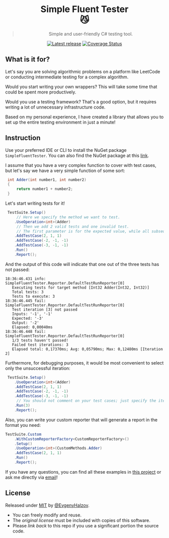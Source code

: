 <div align="center">

# Simple Fluent Tester <br> :smirk_cat:

> Simple and user-friendly C# testing tool.

[![Latest release](https://github.com/abatar1/SimpleFluentTester/actions/workflows/main.yml/badge.svg)](https://github.com/abatar1/SimpleFluentTester/actions/workflows/main.yml)
[![Coverage Status](https://coveralls.io/repos/github/abatar1/SimpleFluentTester/badge.svg?branch=main)](https://coveralls.io/github/abatar1/SimpleFluentTester?branch=main)

</div>

## What is it for?

Let's say you are solving algorithmic problems on a platform like LeetCode or conducting intermediate testing for a complex algorithm. 

Would you start writing your own wrappers? This will take some time that could be spent more productively. 

Would you use a testing framework? That's a good option, but it requires writing a lot of unnecessary infrastructure code. 

Based on my personal experience, I have created a library that allows you to set up the entire testing environment in just a minute!

## Instruction

Use your preferred IDE or CLI to install the NuGet package `SimpleFluentTester`. You can also find the NuGet package at this [link](https://www.nuget.org/packages/SimpleFluentTester).

I assume that you have a very complex function to cover with test cases, but let's say we have a very simple function of some sort:
    
```csharp
 int Adder(int number1, int number2)
 {
     return number1 + number2;
 }
 ```

Let's start writing tests for it!

```csharp
 TestSuite.Setup()
     // Here we specify the method we want to test.
    .UseOperation<int>(Adder) 
     // Then we add 2 valid tests and one invalid test.
     // The first parameter is for the expected value, while all subsequent ones are inputs.
    .AddTestCase(2, 1, 1) 
    .AddTestCase(-2, -1, -1)
    .AddTestCase(-3, -1, -1)
    .Run() 
    .Report();
 ```
    
And the output of this code will indicate that one out of the three tests has not passed: 
   
```
18:36:46.431 info: SimpleFluentTester.Reporter.DefaultTestRunReporter[0]
   Executing tests for target method [Int32 Adder(Int32, Int32)]
   Total tests: 3
   Tests to execute: 3
18:36:46.445 fail: SimpleFluentTester.Reporter.DefaultTestRunReporter[0]
   Test iteration [3] not passed
   Inputs: '-1', '-1'
   Expected: '-3'
   Output: '-2'
   Elapsed: 0,00040ms
18:36:46.448 fail: SimpleFluentTester.Reporter.DefaultTestRunReporter[0]
   1/3 tests haven't passed!
   Failed test iterations: 3
   Elapsed total: 0,17370ms; Avg: 0,05790ms; Max: 0,12480ms [Iteration 2]
```

Furthermore, for debugging purposes, it would be most convenient to select only the unsuccessful iteration:
   
```csharp
 TestSuite.Setup()
    .UseOperation<int>(Adder) 
    .AddTestCase(2, 1, 1) 
    .AddTestCase(-2, -1, -1)
    .AddTestCase(-3, -1, -1)
     // You should not comment on your test cases; just specify the iteration you want to test, every other iteration will be ignored.
    .Run(3) 
    .Report();
 ```
Also, you can write your custom reporter that will generate a report in the format you need:
```csharp
TestSuite.Custom
    .WithCustomReporterFactory<CustomReporterFactory>() 
    .Setup()
    .UseOperation<int>(CustomMethods.Adder) 
    .AddTestCase(2, 1, 1)
    .Run()
    .Report();
```

If you have any questions, you can find all these examples in [this project](/SimpleFluentTester.Examples) 
or ask me directly via [email](mailto:evgenyhalzov@gmail.com?Subject=SimpleFluentTester)!

## License

Released under [MIT](/LICENSE) by [@EvgenyHalzov](https://github.com/abatar1).

- You can freely modify and reuse.
- The _original license_ must be included with copies of this software.
- Please _link back_ to this repo if you use a significant portion the source code.


